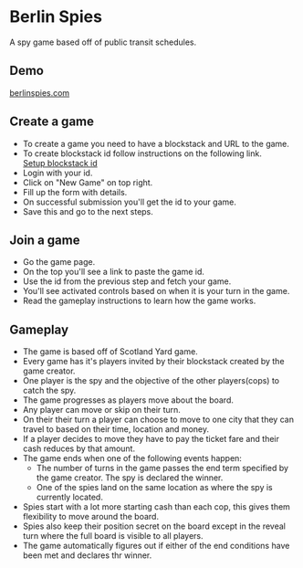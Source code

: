 # Berlin Spies
A spy game based off of public transit schedules.

## Demo
[berlinspies.com](https://berlinspies.com)

## Create a game
- To create a game you need to have a blockstack and URL to the game.  
- To create blockstack id follow instructions on the following link.  
[Setup blockstack id](https://docs.blockstack.org/develop/zero_to_dapp_1.html)
- Login with your id.  
- Click on "New Game" on top right.  
- Fill up the form with details.  
- On successful submission you'll get the id to your game.  
- Save this and go to the next steps.  

## Join a game  
- Go the game page.  
- On the top you'll see a link to paste the game id.  
- Use the id from the previous step and fetch your game.  
- You'll see activated controls based on when it is your turn in the game.  
- Read the gameplay instructions to learn how the game works.  

## Gameplay
- The game is based off of Scotland Yard game.  
- Every game has it's players invited by their blockstack created by the game creator.  
- One player is the spy and the objective of the other players(cops) to catch the spy.  
- The game progresses as players move about the board.  
- Any player can move or skip on their turn.  
- On their their turn a player can choose to move to one city that they can travel to based on their time, location and money.  
- If a player decides to move they have to pay the ticket fare and their cash reduces by that amount.  
- The game ends when one of the following events happen:
  - The number of turns in the game passes the end term specified by the game creator. The spy is declared the winner.  
  - One of the spies land on the same location as where the spy is currently located.
- Spies start with a lot more starting cash than each cop, this gives them flexibility to move around the board. 
- Spies also keep their position secret on the board except in the reveal turn where the full board is visible to all players.  
- The game automatically figures out if either of the end conditions have been met and declares thr winner.  
